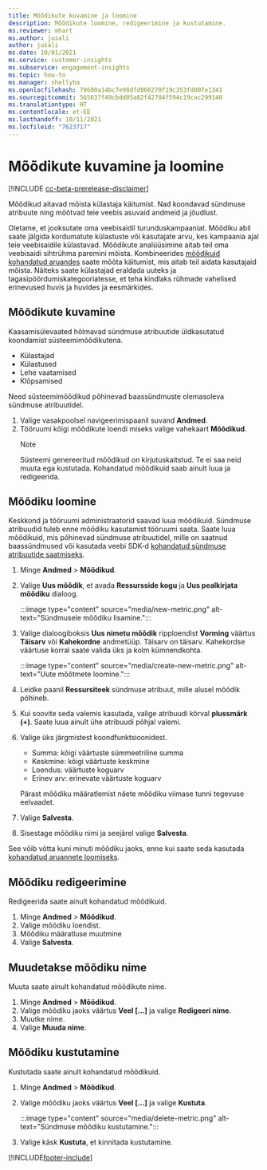 ```yaml
---
title: Mõõdikute kuvamine ja loomine
description: Mõõdikute loomine, redigeerimine ja kustutamine.
ms.reviewer: mhart
ms.author: jusali
author: jusali
ms.date: 10/01/2021
ms.service: customer-insights
ms.subservice: engagement-insights
ms.topic: how-to
ms.manager: shellyha
ms.openlocfilehash: 79600a14bc7e98dfd066270f19c353fd007e1341
ms.sourcegitcommit: 565637f49cbdd05a82f42784f594c19cac299140
ms.translationtype: HT
ms.contentlocale: et-EE
ms.lasthandoff: 10/11/2021
ms.locfileid: "7623717"
---
```

# <a name="view-and-create-metrics"></a>Mõõdikute kuvamine ja loomine

[!INCLUDE [cc-beta-prerelease-disclaimer](includes/cc-beta-prerelease-disclaimer.md)]

Mõõdikud aitavad mõista külastaja käitumist. Nad koondavad sündmuse atribuute ning mõõtvad teie veebis asuvaid andmeid ja jõudlust.  

Oletame, et jooksutate oma veebisaidil turunduskampaaniat. Mõõdiku abil saate jälgida kordumatute külastuste või kasutajate arvu, kes kampaania ajal teie veebisaidile külastavad. Mõõdikute analüüsimine aitab teil oma veebisaidi sihtrühma paremini mõista. Kombineerides [mõõdikuid](dimensions.md) [kohandatud aruandes](custom-reports.md) saate mõõta käitumist, mis aitab teil aidata kasutajaid mõista. Näiteks saate külastajad eraldada uuteks ja tagasipöördumiskategooriatesse, et teha kindlaks rühmade vahelised erinevused huvis ja huvides ja eesmärkides.

## <a name="view-metrics"></a>Mõõdikute kuvamine

Kaasamisülevaated hõlmavad sündmuse atribuutide üldkasutatud koondamist süsteemimõõdikutena. 

- Külastajad
- Külastused
- Lehe vaatamised
- Klõpsamised

Need süsteemimõõdikud põhinevad baassündmuste olemasoleva sündmuse atribuutidel.

1. Valige vasakpoolsel navigeerimispaanil suvand **Andmed**. 
1. Tööruumi kõigi mõõdikute loendi miseks valige vahekaart **Mõõdikud**. 
   > [!NOTE]
   > Süsteemi genereeritud mõõdikud on kirjutuskaitstud. Te ei saa neid muuta ega kustutada. Kohandatud mõõdikuid saab ainult luua ja redigeerida.

## <a name="create-a-metric"></a>Mõõdiku loomine

Keskkond ja tööruumi administraatorid saavad luua mõõdikuid. Sündmuse atribuudid tuleb enne mõõdiku kasutamist tööruumi saata. Saate luua mõõdikuid, mis põhinevad sündmuse atribuutidel, mille on saatnud baassündmused või kasutada veebi SDK-d [kohandatud sündmuse atribuutide saatmiseks](advanced-SDK-implementation.md).

1. Minge **Andmed** > **Mõõdikud**.
1. Valige **Uus mõõdik**, et avada **Ressursside kogu** ja **Uus pealkirjata mõõdiku** dialoog.

   :::image type="content" source="media/new-metric.png" alt-text="Sündmusele mõõdiku lisamine.":::

1. Valige dialoogiboksis **Uus nimetu mõõdik** ripploendist **Vorming** väärtus **Täisarv** või **Kahekordne** andmetüüp. Täisarv on täisarv. Kahekordse väärtuse korral saate valida üks ja kolm kümnendkohta.

   :::image type="content" source="media/create-new-metric.png" alt-text="Uute mõõtmete loomine.":::
   
5. Leidke paanil **Ressursiteek** sündmuse atribuut, mille alusel mõõdik põhineb.
6. Kui soovite seda valemis kasutada, valige atribuudi kõrval **plussmärk (+)**. Saate luua ainult ühe atribuudi põhjal valemi. 
7. Valige üks järgmistest koondfunktsioonidest. 

   - Summa: kõigi väärtuste sümmeetriline summa 
   - Keskmine: kõigi väärtuste keskmine
   - Loendus: väärtuste koguarv
   - Erinev arv: erinevate väärtuste koguarv

   Pärast mõõdiku määratlemist näete mõõdiku viimase tunni tegevuse eelvaadet.

1. Valige **Salvesta**. 
1. Sisestage mõõdiku nimi ja seejärel valige **Salvesta**.

See võib võtta kuni minuti mõõdiku jaoks, enne kui saate seda kasutada [kohandatud aruannete loomiseks](custom-reports.md).

## <a name="edit-a-metric"></a>Mõõdiku redigeerimine

Redigeerida saate ainult kohandatud mõõdikuid.

1. Minge **Andmed** > **Mõõdikud**.
1. Valige mõõdiku loendist.
1. Mõõdiku määratluse muutmine
1. Valige **Salvesta**.

## <a name="change-the-name-of-a-metric"></a>Muudetakse mõõdiku nime

Muuta saate ainult kohandatud mõõdikute nime.

1. Minge **Andmed** > **Mõõdikud**.
1. Valige mõõdiku jaoks väärtus **Veel [...]** ja valige **Redigeeri nime**.
1. Muutke nime. 
1. Valige **Muuda nime**.

## <a name="delete-a-metric"></a>Mõõdiku kustutamine

Kustutada saate ainult kohandatud mõõdikuid.

1. Minge **Andmed** > **Mõõdikud**.
1. Valige mõõdiku jaoks väärtus **Veel [...]** ja valige **Kustuta**.

   :::image type="content" source="media/delete-metric.png" alt-text="Sündmuse mõõdiku kustutamine.":::

1. Valige käsk **Kustuta**, et kinnitada kustutamine.



[!INCLUDE[footer-include](../includes/footer-banner.md)]
